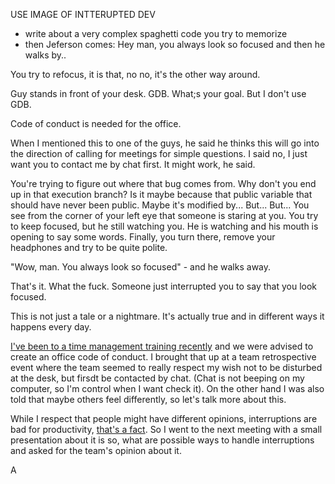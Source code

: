 USE IMAGE OF INTTERUPTED DEV

- write about a very complex spaghetti code you try to memorize
- then Jeferson comes: Hey man, you always look so focused and then he walks by..

You try to refocus, it is that, no no, it's the other way around.

Guy stands in front of your desk. GDB. What;s your goal. But I don't use GDB.

Code of conduct is needed for the office.

When I mentioned this to one of the guys, he said he thinks this will go into the direction of calling for meetings for simple questions. I said no, I just want you to contact me by chat first. It might work, he said.



You're trying to figure out where that bug comes from. Why don't you end up in that execution branch? Is it maybe because that public variable that should have never been public. Maybe it's modified by... But... But... You see from the corner of your left eye that someone is staring at you. You try to keep focused, but he still watching you. He is watching and his mouth is opening to say some words. Finally, you turn there, remove your headphones and try to be quite polite.

"Wow, man. You always look so focused" - and he walks away.

That's it. What the fuck. Someone just interrupted you to say that you look focused.

This is not just a tale or a nightmare. It's actually true and in different ways it happens every day.

[I've been to a time management training recently]() and we were advised to create an office code of conduct. I brought that up at a team retrospective event where the team seemed to really respect my wish not to be disturbed at the desk, but firsdt be contacted by chat. (Chat is not beeping on my computer, so I'm control when I want check it). On the other hand I was also told that maybe others feel differently, so let's talk more about this.

While I respect that people might have different opinions, interruptions are bad for productivity, [that's a fact](). So I went to the next meeting with a small presentation about it is so, what are possible ways to handle interruptions and asked for the team's opinion about it.



A